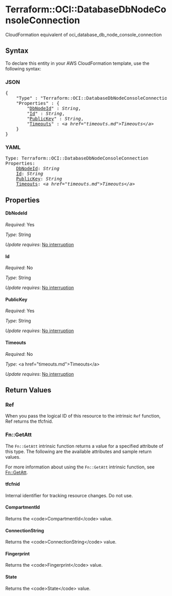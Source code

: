 # Terraform::OCI::DatabaseDbNodeConsoleConnection

CloudFormation equivalent of oci_database_db_node_console_connection

## Syntax

To declare this entity in your AWS CloudFormation template, use the following syntax:

### JSON

<pre>
{
    "Type" : "Terraform::OCI::DatabaseDbNodeConsoleConnection",
    "Properties" : {
        "<a href="#dbnodeid" title="DbNodeId">DbNodeId</a>" : <i>String</i>,
        "<a href="#id" title="Id">Id</a>" : <i>String</i>,
        "<a href="#publickey" title="PublicKey">PublicKey</a>" : <i>String</i>,
        "<a href="#timeouts" title="Timeouts">Timeouts</a>" : <i>&lt;a href=&#34;timeouts.md&#34;&gt;Timeouts&lt;/a&gt;</i>
    }
}
</pre>

### YAML

<pre>
Type: Terraform::OCI::DatabaseDbNodeConsoleConnection
Properties:
    <a href="#dbnodeid" title="DbNodeId">DbNodeId</a>: <i>String</i>
    <a href="#id" title="Id">Id</a>: <i>String</i>
    <a href="#publickey" title="PublicKey">PublicKey</a>: <i>String</i>
    <a href="#timeouts" title="Timeouts">Timeouts</a>: <i>&lt;a href=&#34;timeouts.md&#34;&gt;Timeouts&lt;/a&gt;</i>
</pre>

## Properties

#### DbNodeId

_Required_: Yes

_Type_: String

_Update requires_: [No interruption](https://docs.aws.amazon.com/AWSCloudFormation/latest/UserGuide/using-cfn-updating-stacks-update-behaviors.html#update-no-interrupt)

#### Id

_Required_: No

_Type_: String

_Update requires_: [No interruption](https://docs.aws.amazon.com/AWSCloudFormation/latest/UserGuide/using-cfn-updating-stacks-update-behaviors.html#update-no-interrupt)

#### PublicKey

_Required_: Yes

_Type_: String

_Update requires_: [No interruption](https://docs.aws.amazon.com/AWSCloudFormation/latest/UserGuide/using-cfn-updating-stacks-update-behaviors.html#update-no-interrupt)

#### Timeouts

_Required_: No

_Type_: &lt;a href=&#34;timeouts.md&#34;&gt;Timeouts&lt;/a&gt;

_Update requires_: [No interruption](https://docs.aws.amazon.com/AWSCloudFormation/latest/UserGuide/using-cfn-updating-stacks-update-behaviors.html#update-no-interrupt)

## Return Values

### Ref

When you pass the logical ID of this resource to the intrinsic `Ref` function, Ref returns the tfcfnid.

### Fn::GetAtt

The `Fn::GetAtt` intrinsic function returns a value for a specified attribute of this type. The following are the available attributes and sample return values.

For more information about using the `Fn::GetAtt` intrinsic function, see [Fn::GetAtt](https://docs.aws.amazon.com/AWSCloudFormation/latest/UserGuide/intrinsic-function-reference-getatt.html).

#### tfcfnid

Internal identifier for tracking resource changes. Do not use.

#### CompartmentId

Returns the &lt;code&gt;CompartmentId&lt;/code&gt; value.

#### ConnectionString

Returns the &lt;code&gt;ConnectionString&lt;/code&gt; value.

#### Fingerprint

Returns the &lt;code&gt;Fingerprint&lt;/code&gt; value.

#### State

Returns the &lt;code&gt;State&lt;/code&gt; value.

